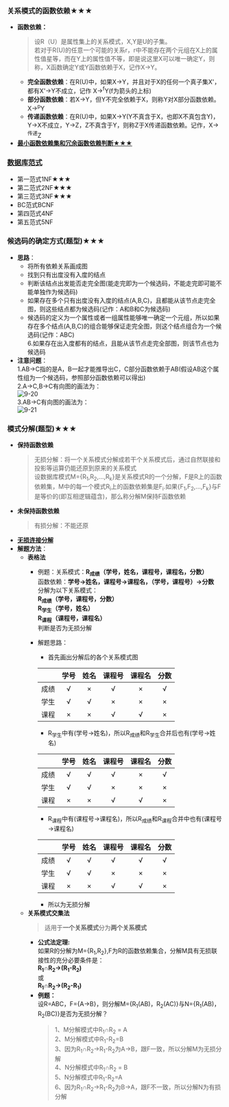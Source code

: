 ### **关系模式的函数依赖★★★**
  + **函数依赖：**
    > 设R（U）是属性集上的关系模式，X,Y是U的子集。<br>若对于R(U)的任意一个可能的关系r，r中不能存在两个元组在X上的属性值星等，而在Y上的属性值不等，即是说这里X可以唯一确定Y，则称，X函数确定Y或Y函数依赖于X，记作X→Y。 
    + **完全函数依赖**：在R(U)中，如果X→Y，并且对于X的任何一个真子集X'，都有X'→Y不成立，记作 X→<sup>f</sup>Y(f为箭头的上标)
    + **部分函数依赖**：若X→Y，但Y不完全依赖于X，则称Y对X部分函数依赖。X→<sup>p</sup>Y 
    + **传递函数依赖**：在R(U)中，如果X→Y(Y不真含于X，也即X不真包含Y)，Y→X不成立，Y→Z，Z不真含于Y，则称Z于X传递函数依赖。记作，X→<sup>传递</sup>Z 
  + [**最小函数依赖集和冗余函数依赖判断★★★**](https://www.cnblogs.com/xiaolu266/p/8041073.html)
 ### [数据库范式](https://www.bilibili.com/video/av17299750?from=search&seid=17279813189888908395)
  + 第一范式1NF★★★
  + 第二范式2NF★★★
  + 第三范式3NF★★★
  + BC范式BCNF
  + 第四范式4NF
  + 第五范式5NF
### **候选码的确定方式(题型)★★★**
  + **思路**：
    + 将所有依赖关系画成图<br>
    + 找到只有出度没有入度的结点<br>
    + 判断该结点出发能否走完全图(能走完即为一个候选码，不能走完即可能不能单独作为候选码)<br>
    + 如果存在多个只有出度没有入度的结点(A,B,C)，且都能从该节点走完全图，则这些结点都为候选码(记作：A和B和C为候选码)<br>
    + 候选码的定义为一个属性或者一组属性能够唯一确定一个元组，所以如果存在多个结点(A,B,C)的组合能够保证走完全图，则这个结点组合为一个候选码(记作：ABC)<br>
    6.如果存在出入度都有的结点，且能从该节点走完全部图，则该节点也为候选码<br>
  + **注意问题**：<br>
    1.AB→C指的是A，B一起才能推导出C，C部分函数依赖于AB(假设AB这个属性组为一个候选码，参照部分函数依赖可以得出)<br>
    2.A→C,B→C有向图的画法为：<br>
    ![9-20](https://raw.githubusercontent.com/flysafely/Software-Design-Engineer-Note/master/%E7%AC%AC%E4%B9%9D%E7%AB%A0-%E6%95%B0%E6%8D%AE%E5%BA%93%E6%8A%80%E6%9C%AF%E5%9F%BA%E7%A1%80/%E6%9C%AC%E7%AB%A0%E5%9B%BE%E7%A4%BA/9-20.png)<br>
    3.AB→C有向图的画法为：<br>
    ![9-21](https://raw.githubusercontent.com/flysafely/Software-Design-Engineer-Note/master/%E7%AC%AC%E4%B9%9D%E7%AB%A0-%E6%95%B0%E6%8D%AE%E5%BA%93%E6%8A%80%E6%9C%AF%E5%9F%BA%E7%A1%80/%E6%9C%AC%E7%AB%A0%E5%9B%BE%E7%A4%BA/9-21.jpg)<br>
### **模式分解(题型)★★★**
  + **保持函数依赖**<br>
    > 无损分解：将一个关系模式分解成若干个关系模式后，通过自然联接和投影等运算仍能还原到原来的关系模式<br>
    设数据库模式M={R<sub>1</sub>,R<sub>2</sub>,...,R<sub>k</sub>}是关系模式R的一个分解，F是R上的函数依赖集，M中的每一个模式R<sub>i</sub>上的函数依赖集是F<sub>i</sub>.如果{F<sub>1</sub>,F<sub>2</sub>,...,F<sub>k</sub>}与F是等价的(即互相逻辑蕴含)，那么称分解M保持F函数依赖
  + **未保持函数依赖**<br>
    > 有损分解：不能还原
  + [**无损连接分解**](https://www.jianshu.com/p/0631190bb581)
  + **解题方法**：
    + **表格法**
      + 例题：关系模式：**R<sub>成绩</sub>（学号，姓名，课程号，课程名，分数）**<br>
             函数依赖：**学号→姓名，课程号→课程名，（学号，课程号）→分数**<br>
             分解为以下关系模式：<br>
                 **R<sub>成绩</sub>（学号，课程号，分数）**<br>
                 **R<sub>学生</sub>（学号，姓名）**<br>
                 **R<sub>课程</sub>（课程号，课程名）**<br>
             判断是否为无损分解<br>
      + 解题思路：<br>
        + 首先画出分解后的各个关系模式图
        
        ||学号|姓名|课程号|课程名|分数|
        |:--:|:--:|:--:|:--:|:--:|:--:|
        |成绩|√|×|√|×|√|
        |学生|√|√|×|×|×|
        |课程|×|×|√|√|×|
        
        + R<sub>学生</sub>中有(学号→姓名)，所以R<sub>成绩</sub>和R<sub>学生</sub>合并后也有(学号→姓名)
        
        ||学号|姓名|课程号|课程名|分数|
        |:--:|:--:|:--:|:--:|:--:|:--:|
        |成绩|√|√|√|×|√|
        |学生|√|√|×|×|×|
        |课程|×|×|√|√|×|
        
        + R<sub>课程</sub>中有(课程号→课程名)，所以R<sub>成绩</sub>和R<sub>课程</sub>合并中也有(课程号→课程名)
        
        ||学号|姓名|课程号|课程名|分数|
        |:--:|:--:|:--:|:--:|:--:|:--:|
        |成绩|√|√|√|√|√|
        |学生|√|√|×|×|×|
        |课程|×|×|√|√|×|
        + 所以为无损分解
    + **关系模式交集法**
      > 适用于**一个关系模式**分为**两个关系模式**
      + **公式法定理:**<br>
        如果R的分解为M={R<sub>1</sub>,R<sub>2</sub>},F为R的函数依赖集合，分解M具有无损联接性的充分必要条件是：<br>
        **R<sub>1</sub>∩R<sub>2</sub>→(R<sub>1</sub>-R<sub>2</sub>)<br>**
        或<br>
        **R<sub>1</sub>∩R<sub>2</sub>→(R<sub>2</sub>-R<sub>1</sub>)<br>**
      + **例题：**<br>
        设R=ABC，F={A→B}，则分解M={R<sub>1</sub>(AB)，R<sub>2</sub>(AC)}与N={R<sub>1</sub>(AB)，R<sub>2</sub>(BC)}是否为无损分解？
        > 1、M分解模式中R<sub>1</sub>∩R<sub>2</sub> = A<br>
          2、M分解模式中R<sub>1</sub>-R<sub>2</sub>=B<br>
          3、因为R<sub>1</sub>∩R<sub>2</sub>→R<sub>1</sub>-R<sub>2</sub>为A→B，跟F一致，所以分解M为无损分解<br>
          4、N分解模式中R<sub>1</sub>∩R<sub>2</sub> = B<br>
          5、N分解模式中R<sub>1</sub>-R<sub>2</sub>=A<br>
          6、因为R<sub>1</sub>∩R<sub>2</sub>→R<sub>1</sub>-R<sub>2</sub>为B→A，跟F不一致，所以分解N为有损分解<br>
